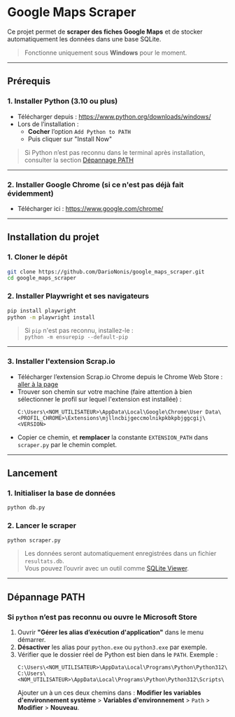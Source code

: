 # Google Maps Scraper

Ce projet permet de **scraper des fiches Google Maps** et de stocker automatiquement les données dans une base SQLite.

> Fonctionne uniquement sous **Windows** pour le moment.

---

## Prérequis

### 1. Installer Python (3.10 ou plus)

- Télécharger depuis : https://www.python.org/downloads/windows/
- Lors de l’installation :
  - **Cocher** l’option `Add Python to PATH`
  - Puis cliquer sur "Install Now"

> Si Python n’est pas reconnu dans le terminal après installation, consulter la section [Dépannage PATH](#dépannage-path)

---

### 2. Installer Google Chrome (si ce n'est pas déjà fait évidemment)

- Télécharger ici : https://www.google.com/chrome/

---

## Installation du projet

### 1. Cloner le dépôt

```bash
git clone https://github.com/DarioNonis/google_maps_scraper.git
cd google_maps_scraper
```

### 2. Installer Playwright et ses navigateurs

```bash
pip install playwright
python -m playwright install
```

> Si `pip` n'est pas reconnu, installez-le :  
> `python -m ensurepip --default-pip`

---

### 3. Installer l'extension Scrap.io

- Télécharger l’extension Scrap.io Chrome depuis le Chrome Web Store : [aller à la page](https://chromewebstore.google.com/detail/scrapio/mjllncbijgeccmolnikpkbkpbjggcgij)
- Trouver son chemin sur votre machine (faire attention à bien sélectionner le profil sur lequel l'extension est installée) :
  ```
  C:\Users\<NOM_UTILISATEUR>\AppData\Local\Google\Chrome\User Data\<PROFIL_CHROME>\Extensions\mjllncbijgeccmolnikpkbkpbjggcgij\<VERSION>
  ```
- Copier ce chemin, et **remplacer** la constante `EXTENSION_PATH` dans `scraper.py` par le chemin complet.

---

## Lancement

### 1. Initialiser la base de données

```bash
python db.py
```

### 2. Lancer le scraper

```bash
python scraper.py
```

> Les données seront automatiquement enregistrées dans un fichier `resultats.db`.  
> Vous pouvez l’ouvrir avec un outil comme [SQLite Viewer](https://sqlitebrowser.org/).

---

## Dépannage PATH

### Si `python` n’est pas reconnu ou ouvre le Microsoft Store

1. Ouvrir **"Gérer les alias d’exécution d'application"** dans le menu démarrer.
2. **Désactiver** les alias pour `python.exe` ou `python3.exe` par exemple.
3. Vérifier que le dossier réel de Python est bien dans le `PATH`. Exemple :
   ```
   C:\Users\<NOM_UTILISATEUR>\AppData\Local\Programs\Python\Python312\
   C:\Users\<NOM_UTILISATEUR>\AppData\Local\Programs\Python\Python312\Scripts\
   ```
   Ajouter un à un ces deux chemins dans : **Modifier les variables d'environnement système** > **Variables d'environnement** > `Path` > **Modifier** > **Nouveau**.
